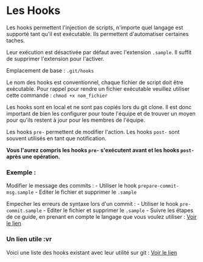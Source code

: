 # Les Hooks

Les hooks permettent l'injection de scripts, n'importe quel langage est supporté tant qu'il est exécutable. Ils permettent d'automatiser certaines taches.

Leur exécution est désactivée par défaut avec l'extension `.sample`. Il suffit de supprimer l'extension pour l'activer.

Emplacement de base : `.git/hooks`

Le nom des hooks est conventionnel, chaque fichier de script doit être exécutable. Pour rappel pour rendre un fichier exécutable veuillez utiliser cette commande : ````chmod +x nom_fichier````


Les hooks sont en local et ne sont pas copiés lors du git clone. Il est donc important de bien les configurer pour toute l'équipe et de trouver un moyen pour qu'ils restent à jour pour les membres de l'équipe.

Les hooks `pre-` permettent de modifier l'action.
Les hooks `post-` sont souvent utilisés en tant que notification.

**Vous l'aurez compris les hooks `pre-` s'exécutent avant et les hooks `post-` après une opération.**

### Exemple :

Modifier le message des commits :
    - Utiliser le hook `prepare-commit-msg.sample`
    - Editer le fichier et supprimer le `.sample`

Empecher les erreurs de syntaxe lors d'un commit : 
    - Utiliser le hook `pre-commit.sample`
    - Editer le fichier et supprimer le `.sample`
    - Suivre les étapes de ce guide, en prenant en compte le langage que vous voulez utiliser : [Voir le lien](https://www.codeheroes.fr/2021/10/11/git-lutilisation-des-hooks-avec-husky/)

### Un lien utile :vr

Voici une liste des hooks existant avec leur utilité sur git : [Voir le lien](https://git-scm.com/docs/githooks)
